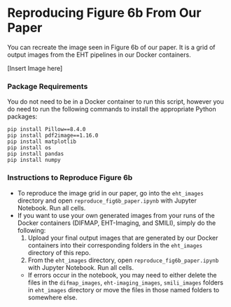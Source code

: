 # Reproducing Figure 6b From Our Paper

You can recreate the image seen in Figure 6b of our paper. It is a grid of output images from the EHT pipelines in our Docker containers. 

[Insert Image here]


### Package Requirements
You do not need to be in a Docker container to run this script, however you do need to run the following commands to install the appropriate Python packages:
```
pip install Pillow==8.4.0
pip install pdf2image==1.16.0
pip install matplotlib
pip install os
pip install pandas
pip install numpy

```


### Instructions to Reproduce Figure 6b
* To reproduce the image grid in our paper, go into the `eht_images` directory and open `reproduce_fig6b_paper.ipynb` with Jupyter Notebook. Run all cells. 
* If you want to use your own generated images from your runs of the Docker containers (DIFMAP, EHT-Imaging, and SMILI), simply do the following:
   1. Upload your final output images that are generated by our Docker containers into their corresponding folders in the `eht_images` directory of this repo. 
   2. From the `eht_images` directory, open `reproduce_fig6b_paper.ipynb` with Jupyter Notebook. Run all cells.
   * If errors occur in the notebook, you may need to either delete the files in the `difmap_images`, `eht-imaging_images`, `smili_images` folders in `eht_images` directory or move the files in those named folders to somewhere else. 